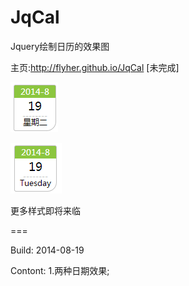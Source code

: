 JqCal
=========

Jquery绘制日历的效果图

主页:http://flyher.github.io/JqCal [未完成]

![样式1](1.png)

![样式2](2.png)

更多样式即将来临

===



Build: 2014-08-19

Contont: 1.两种日期效果;